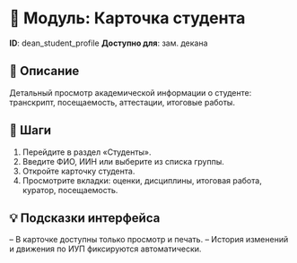# 📘 Модуль: Карточка студента
**ID**: dean_student_profile
**Доступно для**: зам. декана

## 📝 Описание
Детальный просмотр академической информации о студенте: транскрипт, посещаемость, аттестации, итоговые работы.

## 🩜 Шаги
1. Перейдите в раздел «Студенты».
2. Введите ФИО, ИИН или выберите из списка группы.
3. Откройте карточку студента.
4. Просмотрите вкладки: оценки, дисциплины, итоговая работа, куратор, посещаемость.

## 💡 Подсказки интерфейса
– В карточке доступны только просмотр и печать.
– История изменений и движения по ИУП фиксируются автоматически.
